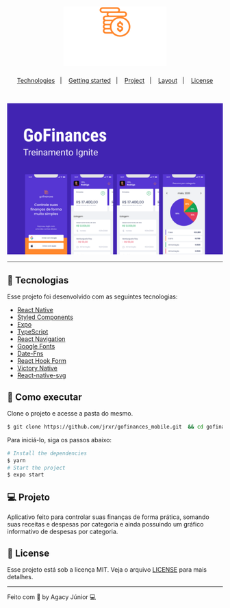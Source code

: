 <h1 align="center">
    <img alt="GoFinances-Logo" title="GoFinances" src=".github/logo.svg" />
</h1>

<p align="center">
  <a href="#-technologies">Technologies</a>&nbsp;&nbsp;&nbsp;|&nbsp;&nbsp;&nbsp;
  <a href="#-layout">Getting started</a>&nbsp;&nbsp;&nbsp;|&nbsp;&nbsp;&nbsp;
  <a href="#-project">Project</a>&nbsp;&nbsp;&nbsp;|&nbsp;&nbsp;&nbsp;
  <a href="#-layout">Layout</a>&nbsp;&nbsp;&nbsp;|&nbsp;&nbsp;&nbsp;
  <a href="#-license">License</a>
</p>

<br>

<p align="center">
  <img alt="Moveit" src=".github/gofinances_preview.png">
</p>

---

## 🧪 Tecnologias

Esse projeto foi desenvolvido com as seguintes tecnologias:

- [React Native](https://reactnative.dev/)
- [Styled Components](https://styled-components.com/)
- [Expo](https://expo.io/)
- [TypeScript](https://www.typescriptlang.org/)
- [React Navigation](https://reactnavigation.org/)
- [Google Fonts](https://fonts.google.com/)
- [Date-Fns](https://date-fns.org/)
- [React Hook Form](https://react-hook-form.com/)
- [Victory Native](https://formidable.com/open-source/victory/)
- [React-native-svg](https://www.npmjs.com/package/react-native-svg)

## 🚀 Como executar

Clone o projeto e acesse a pasta do mesmo.

```bash
$ git clone https://github.com/jrxr/gofinances_mobile.git  && cd gofinances_mobile
```

Para iniciá-lo, siga os passos abaixo:
```bash
# Install the dependencies
$ yarn 
# Start the project
$ expo start
```

## 💻 Projeto

Aplicativo feito para controlar suas finanças de forma prática, somando suas receitas e despesas por categoria e ainda possuindo um gráfico informativo de despesas por categoria.


## 📝 License

Esse projeto está sob a licença MIT. Veja o arquivo [LICENSE](LICENSE.md) para mais detalhes.

---

Feito com 💜 by Agacy Júnior 💻
